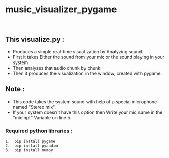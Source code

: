 # music_visualizer_pygame

<br> 

## This visualize.py :
- Produces a simple real-time visualization by Analyzing sound.
- First it takes Either the sound from your mic or the sound playing in your system.
- Then analyzes that audio chunk by chunk.
- Then it produces the visualization in the window, created with pygame.

## Note :
- This code takes the system sound with help of a special  microphone named "Stereo mix".
- If your system doesn't have this option then Write your mic name in the "micInpt" Variable on line 5.

### Required python libraries : 

```
1.  pip install pygame 
2.  pip install pyaudio 
3.  pip install numpy
```
